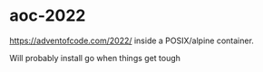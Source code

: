 # aoc-2022

<https://adventofcode.com/2022/> inside a POSIX/alpine container. 

Will probably install go when things get tough

